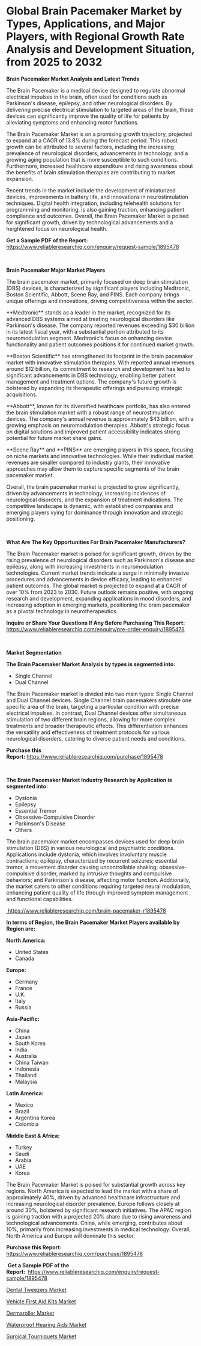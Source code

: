 <p><h1>Global Brain Pacemaker Market by Types, Applications, and Major Players, with Regional Growth Rate Analysis and Development Situation, from 2025 to 2032</h1></p><p><strong>Brain Pacemaker Market Analysis and Latest Trends</strong></p>
<p><p>The Brain Pacemaker is a medical device designed to regulate abnormal electrical impulses in the brain, often used for conditions such as Parkinson's disease, epilepsy, and other neurological disorders. By delivering precise electrical stimulation to targeted areas of the brain, these devices can significantly improve the quality of life for patients by alleviating symptoms and enhancing motor functions.</p><p>The Brain Pacemaker Market is on a promising growth trajectory, projected to expand at a CAGR of 13.8% during the forecast period. This robust growth can be attributed to several factors, including the increasing prevalence of neurological disorders, advancements in technology, and a growing aging population that is more susceptible to such conditions. Furthermore, increased healthcare expenditure and rising awareness about the benefits of brain stimulation therapies are contributing to market expansion.</p><p>Recent trends in the market include the development of miniaturized devices, improvements in battery life, and innovations in neurostimulation techniques. Digital health integration, including telehealth solutions for programming and monitoring, is also gaining traction, enhancing patient compliance and outcomes. Overall, the Brain Pacemaker Market is poised for significant growth, driven by technological advancements and a heightened focus on neurological health.</p></p>
<p><strong>Get a Sample PDF of the Report:&nbsp;</strong> <a href="https://www.reliableresearchiq.com/enquiry/request-sample/1895478?utm_campaign=1842&utm_medium=2&utm_source=Github&utm_content=ia&utm_term=04032025&utm_id=brain-pacemaker">https://www.reliableresearchiq.com/enquiry/request-sample/1895478</a></p>
<p>&nbsp;</p>
<p><strong>Brain Pacemaker Major Market Players</strong></p>
<p><p>The brain pacemaker market, primarily focused on deep brain stimulation (DBS) devices, is characterized by significant players including Medtronic, Boston Scientific, Abbott, Scene Ray, and PINS. Each company brings unique offerings and innovations, driving competitiveness within the sector.</p><p>**Medtronic** stands as a leader in the market, recognized for its advanced DBS systems aimed at treating neurological disorders like Parkinson's disease. The company reported revenues exceeding $30 billion in its latest fiscal year, with a substantial portion attributed to its neuromodulation segment. Medtronic's focus on enhancing device functionality and patient outcomes positions it for continued market growth.</p><p>**Boston Scientific** has strengthened its footprint in the brain pacemaker market with innovative stimulation therapies. With reported annual revenues around $12 billion, its commitment to research and development has led to significant advancements in DBS technology, enabling better patient management and treatment options. The company's future growth is bolstered by expanding its therapeutic offerings and pursuing strategic acquisitions.</p><p>**Abbott**, known for its diversified healthcare portfolio, has also entered the brain stimulation market with a robust range of neurostimulation devices. The company's annual revenue is approximately $43 billion, with a growing emphasis on neuromodulation therapies. Abbott's strategic focus on digital solutions and improved patient accessibility indicates strong potential for future market share gains.</p><p>**Scene Ray** and **PINS** are emerging players in this space, focusing on niche markets and innovative technologies. While their individual market revenues are smaller compared to industry giants, their innovative approaches may allow them to capture specific segments of the brain pacemaker market.</p><p>Overall, the brain pacemaker market is projected to grow significantly, driven by advancements in technology, increasing incidences of neurological disorders, and the expansion of treatment indications. The competitive landscape is dynamic, with established companies and emerging players vying for dominance through innovation and strategic positioning.</p></p>
<p>&nbsp;</p>
<p><strong>What Are The Key Opportunities For Brain Pacemaker Manufacturers?</strong></p>
<p><p>The Brain Pacemaker market is poised for significant growth, driven by the rising prevalence of neurological disorders such as Parkinson's disease and epilepsy, along with increasing investments in neuromodulation technologies. Current market trends indicate a surge in minimally invasive procedures and advancements in device efficacy, leading to enhanced patient outcomes. The global market is projected to expand at a CAGR of over 10% from 2023 to 2030. Future outlook remains positive, with ongoing research and development, expanding applications in mood disorders, and increasing adoption in emerging markets, positioning the brain pacemaker as a pivotal technology in neurotherapeutics.</p></p>
<p><strong>Inquire or Share Your Questions If Any Before Purchasing This Report:</strong> <a href="https://www.reliableresearchiq.com/enquiry/pre-order-enquiry/1895478?utm_campaign=1842&utm_medium=2&utm_source=Github&utm_content=ia&utm_term=04032025&utm_id=brain-pacemaker">https://www.reliableresearchiq.com/enquiry/pre-order-enquiry/1895478</a></p>
<p>&nbsp;</p>
<p><strong>Market Segmentation</strong></p>
<p><strong>The Brain Pacemaker Market Analysis by types is segmented into:</strong></p>
<p><ul><li>Single Channel</li><li>Dual Channel</li></ul></p>
<p><p>The Brain Pacemaker market is divided into two main types: Single Channel and Dual Channel devices. Single Channel brain pacemakers stimulate one specific area of the brain, targeting a particular condition with precise electrical impulses. In contrast, Dual Channel devices offer simultaneous stimulation of two different brain regions, allowing for more complex treatments and broader therapeutic effects. This differentiation enhances the versatility and effectiveness of treatment protocols for various neurological disorders, catering to diverse patient needs and conditions.</p></p>
<p><strong>Purchase this Report:&nbsp;</strong><a href="https://www.reliableresearchiq.com/purchase/1895478?utm_campaign=1842&utm_medium=2&utm_source=Github&utm_content=ia&utm_term=04032025&utm_id=brain-pacemaker">https://www.reliableresearchiq.com/purchase/1895478</a></p>
<p>&nbsp;</p>
<p><strong>The Brain Pacemaker Market Industry Research by Application is segmented into:</strong></p>
<p><ul><li>Dystonia</li><li>Epilepsy</li><li>Essential Tremor</li><li>Obsessive-Compulsive Disorder</li><li>Parkinson's Disease</li><li>Others</li></ul></p>
<p><p>The brain pacemaker market encompasses devices used for deep brain stimulation (DBS) in various neurological and psychiatric conditions. Applications include dystonia, which involves involuntary muscle contractions; epilepsy, characterized by recurrent seizures; essential tremor, a movement disorder causing uncontrollable shaking; obsessive-compulsive disorder, marked by intrusive thoughts and compulsive behaviors; and Parkinson's disease, affecting motor function. Additionally, the market caters to other conditions requiring targeted neural modulation, enhancing patient quality of life through improved symptom management and functional capabilities.</p></p>
<p><a href="https://www.reliableresearchiq.com/brain-pacemaker-r1895478?utm_campaign=1842&utm_medium=2&utm_source=Github&utm_content=ia&utm_term=04032025&utm_id=brain-pacemaker">&nbsp;https://www.reliableresearchiq.com/brain-pacemaker-r1895478</a></p>
<p><strong>In terms of Region, the Brain Pacemaker Market Players available by Region are:</strong></p>
<p>
    <p> <strong> North America: </strong>
        <ul>
            <li>United States</li>
            <li>Canada</li>
        </ul>
        </p> 
    <p> <strong> Europe: </strong>
        <ul>
            <li>Germany</li>
            <li>France</li>
            <li>U.K.</li>
            <li>Italy</li>
            <li>Russia</li>
        </ul>
        </p> 
    <p> <strong> Asia-Pacific: </strong>
        <ul>
            <li>China</li>
            <li>Japan</li>
            <li>South Korea</li>
            <li>India</li>
            <li>Australia</li>
            <li>China Taiwan</li>
            <li>Indonesia</li>
            <li>Thailand</li>
            <li>Malaysia</li>
        </ul>
        </p> 
    <p> <strong> Latin America: </strong>
        <ul>
            <li>Mexico</li>
            <li>Brazil</li>
            <li>Argentina Korea</li>
            <li>Colombia</li>
        </ul>
        </p> 
    <p> <strong> Middle East & Africa: </strong>
        <ul>
            <li>Turkey</li>
            <li>Saudi</li>
            <li>Arabia</li>
            <li>UAE</li>
            <li>Korea</li>
        </ul>
    </p>
    </p>
<p><p>The Brain Pacemaker Market is poised for substantial growth across key regions. North America is expected to lead the market with a share of approximately 40%, driven by advanced healthcare infrastructure and increasing neurological disorder prevalence. Europe follows closely at around 30%, bolstered by significant research initiatives. The APAC region is gaining traction with a projected 20% share due to rising awareness and technological advancements. China, while emerging, contributes about 10%, primarily from increasing investments in medical technology. Overall, North America and Europe will dominate this sector.</p></p>
<p><strong>Purchase this Report: </strong><a href="https://www.reliableresearchiq.com/purchase/1895478?utm_campaign=1842&utm_medium=2&utm_source=Github&utm_content=ia&utm_term=04032025&utm_id=brain-pacemaker">https://www.reliableresearchiq.com/purchase/1895478</a></p>
<p>&nbsp;<strong>Get a Sample PDF of the Report:&nbsp;&nbsp;</strong><a href="https://www.reliableresearchiq.com/enquiry/request-sample/1895478?utm_campaign=1842&utm_medium=2&utm_source=Github&utm_content=ia&utm_term=04032025&utm_id=brain-pacemaker">https://www.reliableresearchiq.com/enquiry/request-sample/1895478</a></p>
<p><strong></strong></p>
<p><p><a href="https://github.com/nicoletavirag/Market-Research-Report-List-5/blob/main/dental-tweezers-market.md?utm_campaign=1842&utm_medium=2&utm_source=Github&utm_content=ia&utm_term=04032025&utm_id=brain-pacemaker">Dental Tweezers Market</a></p><p><a href="https://github.com/iperitvik8/Market-Research-Report-List-1/blob/main/vehicle-first-aid-kits-market.md?utm_campaign=1842&utm_medium=2&utm_source=Github&utm_content=ia&utm_term=04032025&utm_id=brain-pacemaker">Vehicle First Aid Kits Market</a></p><p><a href="https://github.com/kadutjoelly83/Market-Research-Report-List-1/blob/main/dermaroller-market.md?utm_campaign=1842&utm_medium=2&utm_source=Github&utm_content=ia&utm_term=04032025&utm_id=brain-pacemaker">Dermaroller Market</a></p><p><a href="https://github.com/ilanarohalgh/Market-Research-Report-List-1/blob/main/waterproof-hearing-aids-market.md?utm_campaign=1842&utm_medium=2&utm_source=Github&utm_content=ia&utm_term=04032025&utm_id=brain-pacemaker">Waterproof Hearing Aids Market</a></p><p><a href="https://github.com/frodanlert/Market-Research-Report-List-1/blob/main/surgical-tourniquets-market.md?utm_campaign=1842&utm_medium=2&utm_source=Github&utm_content=ia&utm_term=04032025&utm_id=brain-pacemaker">Surgical Tourniquets Market</a></p></p>